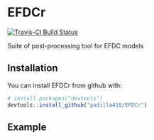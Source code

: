 
<!-- README.md is generated from README.Rmd. Please edit that file -->
EFDCr
=====

[![Travis-CI Build Status](https://travis-ci.org/padilla410/EFDCr.svg?branch=master)](https://travis-ci.org/padilla410/EFDCr)

Suite of post-processing tool for EFDC models

Installation
------------

You can install EFDCr from github with:

``` r
# install.packages("devtools")
devtools::install_github("padilla410/EFDCr")
```

Example
-------
